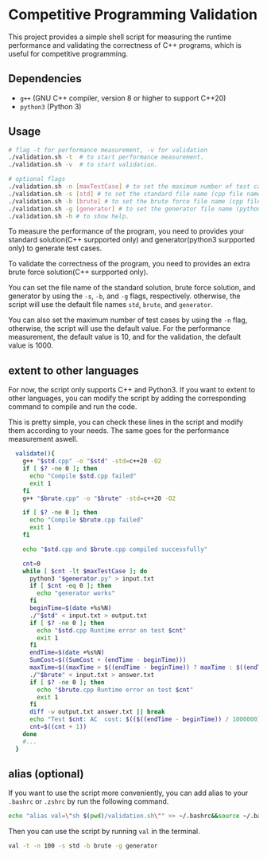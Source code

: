 # Competitive Programming Validation

This project provides a simple shell script for measuring the runtime performance
and validating the correctness of C++ programs,
which is useful for competitive programming.

## Dependencies

- `g++` (GNU C++ compiler, version 8 or higher to support C++20)
- `python3` (Python 3)

## Usage

```bash
# flag -t for performance measurement, -v for validation
./validation.sh -t  # to start performance measurement.
./validation.sh -v  # to start validation.

# optional flags
./validation.sh -n [maxTestCase] # to set the maximum number of test cases.
./validation.sh -s [std] # to set the standard file name (cpp file name without extension).
./validation.sh -b [brute] # to set the brute force file name (cpp file name without extension).
./validation.sh -g [generator] # to set the generator file name (python file name without extension).
./validation.sh -h # to show help.
```

To measure the performance of the program, you need to provides your standard solution(C++ surpported only)
and generator(python3 surpported only) to generate test cases.

To validate the correctness of the program, you need to provides an extra brute force solution(C++ surpported only).

You can set the file name of the standard solution, brute force solution, and generator by using the `-s`, `-b`, and `-g` flags, respectively.
otherwise, the script will use the default file names `std`, `brute`, and `generator`.

You can also set the maximum number of test cases by using the `-n` flag, otherwise, the script will use the default value.
For the performance measurement, the default value is 10, and for the validation, the default value is 1000.

## extent to other languages

For now, the script only supports C++ and Python3. If you want to extent to other languages,
you can modify the script by adding the corresponding command to compile and run the code.

This is pretty simple, you can check these lines in the script and modify them according to your needs.
The same goes for the performance measurement aswell.


```bash
  validate(){
    g++ "$std.cpp" -o "$std" -std=c++20 -O2   
    if [ $? -ne 0 ]; then
      echo "Compile $std.cpp failed"
      exit 1
    fi
    g++ "$brute.cpp" -o "$brute" -std=c++20 -O2 

    if [ $? -ne 0 ]; then
      echo "Compile $brute.cpp failed"
      exit 1
    fi

    echo "$std.cpp and $brute.cpp compiled successfully"

    cnt=0
    while [ $cnt -lt $maxTestCase ]; do
      python3 "$generator.py" > input.txt 
      if [ $cnt -eq 0 ]; then
        echo "generator works"
      fi
      beginTime=$(date +%s%N)
      ./"$std" < input.txt > output.txt
      if [ $? -ne 0 ]; then
        echo "$std.cpp Runtime error on test $cnt"
        exit 1
      fi
      endTime=$(date +%s%N)
      SumCost=$((SumCost + (endTime - beginTime)))
      maxTime=$((maxTime > $((endTime - beginTime)) ? maxTime : $((endTime - beginTime))))
      ./"$brute" < input.txt > answer.txt
      if [ $? -ne 0 ]; then
        echo "$brute.cpp Runtime error on test $cnt"
        exit 1
      fi
      diff -w output.txt answer.txt || break
      echo "Test $cnt: AC  cost: $(($((endTime - beginTime)) / 1000000)) ms"
      cnt=$((cnt + 1))
    done
    #...
  }
```
## alias (optional)

If you want to use the script more conveniently, you can add alias to your `.bashrc` or `.zshrc` by run the following command.

```bash 
echo "alias val=\"sh $(pwd)/validation.sh\"" >> ~/.bashrc&&source ~/.bashrc
```

Then you can use the script by running `val` in the terminal.

```bash
val -t -n 100 -s std -b brute -g generator
```
